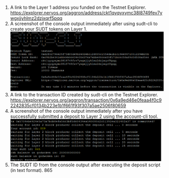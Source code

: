 1. A link to the Layer 1 address you funded on the Testnet Explorer.
   https://explorer.nervos.org/aggron/address/ckt1qyqyxymc38l8749fev7ywgxjjyhlmz2dzjxqrf5pqq
2. A screenshot of the console output immediately after using sudt-cli to create your SUDT tokens on Layer 1.
   ![](1.png)
3. A link to the transaction ID created by sudt-cli on the Testnet Explorer.
   https://explorer.nervos.org/aggron/transaction/0x6a9ed46e0feaa4f0c92242835cf0134b223e1b1f661f93f307a5ae2506f80659
4. A screenshot of the console output immediately after you have successfully submitted a deposit to Layer 2 using the account-cli tool.
   ![](2.png)
5. The SUDT ID from the console output after executing the deposit script (in text format). 
865
